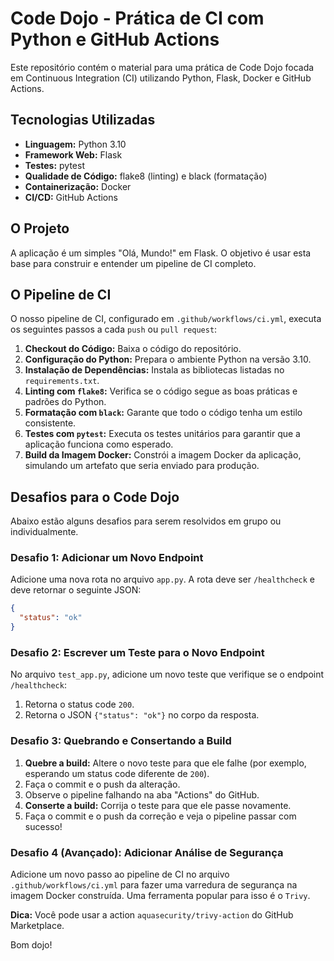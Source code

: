 # Code Dojo - Prática de CI com Python e GitHub Actions

Este repositório contém o material para uma prática de Code Dojo focada em Continuous Integration (CI) utilizando Python, Flask, Docker e GitHub Actions.

## Tecnologias Utilizadas

*   **Linguagem:** Python 3.10
*   **Framework Web:** Flask
*   **Testes:** pytest
*   **Qualidade de Código:** flake8 (linting) e black (formatação)
*   **Containerização:** Docker
*   **CI/CD:** GitHub Actions

## O Projeto

A aplicação é um simples "Olá, Mundo!" em Flask. O objetivo é usar esta base para construir e entender um pipeline de CI completo.

## O Pipeline de CI

O nosso pipeline de CI, configurado em `.github/workflows/ci.yml`, executa os seguintes passos a cada `push` ou `pull request`:

1.  **Checkout do Código:** Baixa o código do repositório.
2.  **Configuração do Python:** Prepara o ambiente Python na versão 3.10.
3.  **Instalação de Dependências:** Instala as bibliotecas listadas no `requirements.txt`.
4.  **Linting com `flake8`:** Verifica se o código segue as boas práticas e padrões do Python.
5.  **Formatação com `black`:** Garante que todo o código tenha um estilo consistente.
6.  **Testes com `pytest`:** Executa os testes unitários para garantir que a aplicação funciona como esperado.
7.  **Build da Imagem Docker:** Constrói a imagem Docker da aplicação, simulando um artefato que seria enviado para produção.

## Desafios para o Code Dojo

Abaixo estão alguns desafios para serem resolvidos em grupo ou individualmente.

### Desafio 1: Adicionar um Novo Endpoint

Adicione uma nova rota no arquivo `app.py`. A rota deve ser `/healthcheck` e deve retornar o seguinte JSON:

```json
{
  "status": "ok"
}
```

### Desafio 2: Escrever um Teste para o Novo Endpoint

No arquivo `test_app.py`, adicione um novo teste que verifique se o endpoint `/healthcheck`:

1.  Retorna o status code `200`.
2.  Retorna o JSON `{"status": "ok"}` no corpo da resposta.

### Desafio 3: Quebrando e Consertando a Build

1.  **Quebre a build:** Altere o novo teste para que ele falhe (por exemplo, esperando um status code diferente de `200`).
2.  Faça o commit e o push da alteração.
3.  Observe o pipeline falhando na aba "Actions" do GitHub.
4.  **Conserte a build:** Corrija o teste para que ele passe novamente.
5.  Faça o commit e o push da correção e veja o pipeline passar com sucesso!

### Desafio 4 (Avançado): Adicionar Análise de Segurança

Adicione um novo passo ao pipeline de CI no arquivo `.github/workflows/ci.yml` para fazer uma varredura de segurança na imagem Docker construída. Uma ferramenta popular para isso é o `Trivy`.

**Dica:** Você pode usar a action `aquasecurity/trivy-action` do GitHub Marketplace.

Bom dojo!
